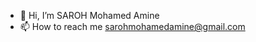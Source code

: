 - 👋 Hi, I’m SAROH Mohamed Amine
- 📫 How to reach me sarohmohamedamine@gmail.com

<!---
masaroh2000/masaroh2000 is a ✨ special ✨ repository because its `README.md` (this file) appears on your GitHub profile.
You can click the Preview link to take a look at your changes.
--->
